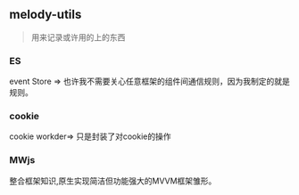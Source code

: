 ## melody-utils
 
> 用来记录或许用的上的东西


### ES 
event Store  =>  也许我不需要关心任意框架的组件间通信规则，因为我制定的就是规则。


### cookie 
cookie workder=> 只是封装了对cookie的操作

### MWjs
整合框架知识,原生实现简洁但功能强大的MVVM框架雏形。 
